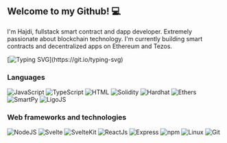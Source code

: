 ## Welcome to my Github! 💻

I'm Hajdi, fullstack smart contract and dapp developer. Extremely passionate about blockchain technology. I'm currently building smart contracts and decentralized apps on Ethereum and Tezos.

[![Typing SVG](https://readme-typing-svg.demolab.com?font=Helvetica&duration=4000&pause=1000&color=228811&center=false&width=535&lines=Smart+Contracts+and+Dapps;Cryptography,+Algorithms+and+Data+Structures;Smart+Contract+Security;Blockchain+Architecture+and+Consensus+Mechanisms;Distributed+Systems+and+Peer-to-Peer+Networks;)](https://git.io/typing-svg)

### Languages

![JavaScript](https://img.shields.io/badge/-JavaScript-F7DF1E?logo=JavaScript&style=for-the-badge&logoColor=black)
![TypeScript](https://img.shields.io/badge/-TypeScript-3178C6?logo=Typescript&style=for-the-badge&logoColor=white)
![HTML](https://img.shields.io/badge/-HTML/CSS-E34F26?logo=html5&style=for-the-badge&logoColor=white)
![Solidity](https://img.shields.io/badge/-Solidity-363636?logo=solidity&style=for-the-badge&logoColor=white)
![Hardhat](https://img.shields.io/badge/-Hardhat-F7DF1E?&style=for-the-badge)
![Ethers](https://img.shields.io/badge/-Ethers%20JS-3178C6?&style=for-the-badge)
![SmartPy](https://img.shields.io/badge/-SmartPy-66aacc?&style=for-the-badge)
![LigoJS](https://img.shields.io/badge/-Ligo%20JS-F7DF1E?&style=for-the-badge)


### Web frameworks and technologies

![NodeJS](https://img.shields.io/badge/-Node%20JS-339933?logo=Node.js&style=for-the-badge&logoColor=black)
![Svelte](https://img.shields.io/badge/-Svelte-FF3E00?logo=Svelte&style=for-the-badge&logoColor=white)
![SvelteKit](https://img.shields.io/badge/-SvelteKit-FF3E00?logo=Svelte&style=for-the-badge&logoColor=white)
![ReactJs](https://img.shields.io/badge/-React%20JS-61DAFB?logo=React&style=for-the-badge&logoColor=black)
![Express](https://img.shields.io/badge/-Express-000000?logo=Express&style=for-the-badge)
![npm](https://img.shields.io/badge/-npm-CB3837?logo=npm&style=for-the-badge)
![Linux](https://img.shields.io/badge/-Linux-FCC624?logo=linux&style=for-the-badge&logoColor=black)
![Git](https://img.shields.io/badge/-Git-F05032?logo=git&style=for-the-badge&logoColor=white)
